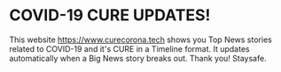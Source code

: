 # COVID-19 CURE UPDATES!

This website https://www.curecorona.tech shows you Top News stories related to COVID-19 and it's CURE in a Timeline format. It updates automatically when a Big News story breaks out. 
Thank you!
Staysafe.
